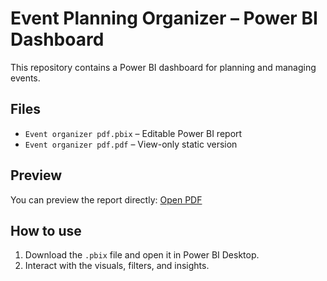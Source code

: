 # Event Planning Organizer – Power BI Dashboard

This repository contains a Power BI dashboard for planning and managing events.

## Files
- `Event organizer pdf.pbix` – Editable Power BI report
- `Event organizer pdf.pdf` – View-only static version

## Preview
You can preview the report directly:
[Open PDF](Event_Organizer.pdf)

## How to use
1. Download the `.pbix` file and open it in Power BI Desktop.
2. Interact with the visuals, filters, and insights.
